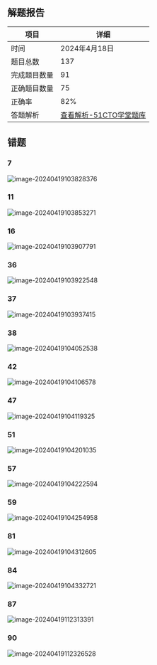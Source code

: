## 解题报告

| 项目         | 详细                                                         |
| ------------ | ------------------------------------------------------------ |
| 时间         | 2024年4月18日                                                |
| 题目总数     | 137                                                          |
| 完成题目数量 | 91                                                           |
| 正确题目数量 | 75                                                           |
| 正确率       | 82%                                                          |
| 答题解析     | [查看解析-51CTO学堂题库](https://t.51cto.com/chapter/sanswer/id-887.html?submit_id=6331970) |

## 错题

### 7

![image-20240419103828376](https://img.yatjay.top/md/image-20240419103828376.png)

### 11

![image-20240419103853271](https://img.yatjay.top/md/image-20240419103853271.png)

### 16

![image-20240419103907791](https://img.yatjay.top/md/image-20240419103907791.png)

### 36

![image-20240419103922548](https://img.yatjay.top/md/image-20240419103922548.png)

### 37

![image-20240419103937415](https://img.yatjay.top/md/image-20240419103937415.png)

### 38

![image-20240419104052538](https://img.yatjay.top/md/image-20240419104052538.png)

### 42

![image-20240419104106578](https://img.yatjay.top/md/image-20240419104106578.png)

### 47

![image-20240419104119325](https://img.yatjay.top/md/image-20240419104119325.png)

### 51

![image-20240419104201035](https://img.yatjay.top/md/image-20240419104201035.png)

### 57

![image-20240419104222594](https://img.yatjay.top/md/image-20240419104222594.png)

### 59

![image-20240419104254958](https://img.yatjay.top/md/image-20240419104254958.png)

### 81

![image-20240419104312605](https://img.yatjay.top/md/image-20240419104312605.png)

### 84

![image-20240419104332721](https://img.yatjay.top/md/image-20240419104332721.png)

### 87

![image-20240419112313391](https://img.yatjay.top/md/image-20240419112313391.png)

### 90

![image-20240419112326528](https://img.yatjay.top/md/image-20240419112326528.png)

